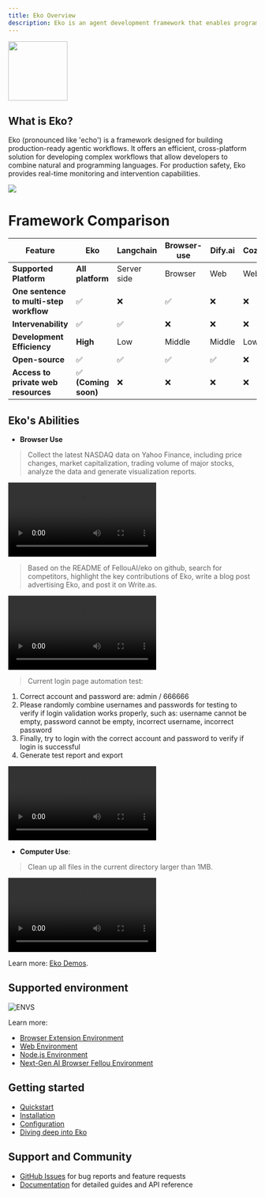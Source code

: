 ```yaml
---
title: Eko Overview
description: Eko is an agent development framework that enables programmatic control of browsers and operating systems through a combination of natural language and traditional programming interfaces.
---
```


<img src="/eko-colorful.png" width="120" height="auto">


## What is Eko?
Eko (pronounced like 'echo') is a framework designed for building production-ready agentic workflows. It offers an efficient, cross-platform solution for developing complex workflows that allow developers to combine natural and programming languages. For production safety, Eko provides real-time monitoring and intervention capabilities.

![](../assets/architecture.png)

# Framework Comparison

| Feature                                 | Eko                 | Langchain   | Browser-use | Dify.ai | Coze |
| --------------------------------------- | ------------------- | ----------- | ----------- | ------- | ---- |
| **Supported Platform**                  | **All platform**    | Server side | Browser     | Web     | Web  |
| **One sentence to multi-step workflow** | ✅                   | ❌           | ✅           | ❌       | ❌    |
| **Intervenability**                     | ✅                   | ✅           | ❌           | ❌       | ❌    |
| **Development Efficiency**              | **High**            | Low         | Middle      | Middle  | Low  |
| **Open-source**                         | ✅                   | ✅           | ✅           | ✅       | ❌    |
| **Access to private web resources**     | ✅ **(Coming soon)** | ❌           | ❌           | ❌       | ❌    |

## Eko's Abilities
- **Browser Use**

> Collect the latest NASDAQ data on Yahoo Finance, including price changes, market capitalization, trading volume of major stocks, analyze the data and generate visualization reports.

<video controls>
  <source src="/demo_stock_analysis.mp4" />
</video>

> Based on the README of FellouAI/eko on github, search for competitors, highlight the key contributions of Eko, write a blog post advertising Eko, and post it on Write.as.

<video controls>
  <source src="/demo_SEO.mp4" />
</video>

> Current login page automation test: 
1. Correct account and password are: admin / 666666 
2. Please randomly combine usernames and passwords for testing to verify if login validation works properly, such as: username cannot be empty, password cannot be empty, incorrect username, incorrect password 
3. Finally, try to login with the correct account and password to verify if login is successful 
4. Generate test report and export

<video controls>
  <source src="/demo_web_test.mp4" />
</video>

- **Computer Use**:

> Clean up all files in the current directory larger than 1MB.

<video controls>
  <source src="/demo_clean_computer.mp4" />
</video>


Learn more: [Eko Demos](https://github.com/FellouAI/eko-demos).


## Supported environment
![ENVS](../assets/envs.png)

Learn more:
- [Browser Extension Environment](/browseruse/browser-extension)
- [Web Environment](/browseruse/browser-web)
- [Node.js Environment](/computeruse/computer-node)
- [Next-Gen AI Browser Fellou Environment](/computeruse/computer-fellou)

## Getting started
- [Quickstart](quickstart)
- [Installation](installation)
- [Configuration](configuration)
- [Diving deep into Eko](dive-deep)

## Support and Community
- [GitHub Issues](https://github.com/FellouAI/eko/issues) for bug reports and feature requests
- [Documentation](https://eko.fellou.ai/docs) for detailed guides and API reference

